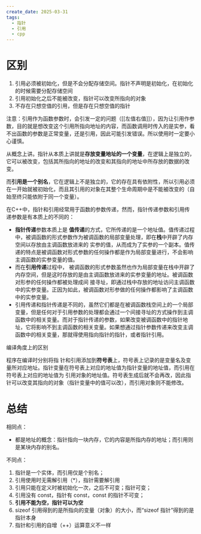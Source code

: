 ```yaml
---
create_date: 2025-03-31
tags:
  - 指针
  - 引用
  - cpp
---
```

# 区别

1. 引用必须被初始化，但是不会分配存储空间。指针不声明是初始化，在初始化的时候需要分配存储空间
2. 引用初始化之后不能被改变，指针可以改变所指向的对象
3. 不存在只想空值的引用，但是存在只想空值的指针

注意：引用作为函数参数时，会引发一定的问题（[[左值右值]]），因为让引用作参数，目的就是想改变这个引用所指向地址的内容，而函数调用时传入的是实参，看不出函数的参数是正常变量，还是引用，因此可能引发错误。所以使用时一定要小心谨慎。

从概念上讲。指针从本质上讲就是**存放变量地址的一个变量**，在逻辑上是独立的，它可以被改变，包括其所指向的地址的改变和其指向的地址中所存放的数据的改变。

而**引用是一个别名**，它在逻辑上不是独立的，它的存在具有依附性，所以引用必须在一开始就被初始化，而且其引用的对象在其整个生命周期中是不能被改变的（自始至终只能依附于同一个变量）。

在C++中，指针和引用经常用于函数的参数传递，然而，指针传递参数和引用传递参数是有本质上的不同的：
- **指针传递**参数本质上是 **值传递**的方式，它所传递的是一个地址值。值传递过程中，被调函数的形式参数作为被调函数的局部变量处理，即在**栈**中开辟了内存空间以存放由主调函数放进来的 实参的值，从而成为了实参的一个副本。值传递的特点是被调函数对形式参数的任何操作都是作为局部变量进行，不会影响主调函数的实参变量的值。
- 而在**引用传递**过程中， 被调函数的形式参数虽然也作为局部变量在栈中开辟了内存空间，但是这时存放的是由主调函数放进来的实参变量的地址。被调函数对形参的任何操作都被处理成间 接寻址，即通过栈中存放的地址访问主调函数中的实参变量。正因为如此，被调函数对形参做的任何操作都影响了主调函数中的实参变量。
- 引用传递和指针传递是不同的，虽然它们都是在被调函数栈空间上的一个局部变量，但是任何对于引用参数的处理都会通过一个间接寻址的方式操作到主调函数中的相关变量。而对于指针传递的参数，如果改变被调函数中的指针地址，它将影响不到主调函数的相关变量。如果想通过指针参数传递来改变主调函数中的相关变量，那就得使用指向指针的指针，或者指针引用。

编译角度上的区别

程序在编译时分别将指 针和引用添加到**符号表**上，符号表上记录的是变量名及变量所对应地址。指针变量在符号表上对应的地址值为指针变量的地址值，而引用在符号表上对应的地址值为 引用对象的地址值。符号表生成后就不会再改，因此指针可以改变其指向的对象（指针变量中的值可以改），而引用对象则不能修改。

# 总结

相同点：
- 都是地址的概念：指针指向一块内存，它的内容是所指内存的地址；而引用则是某块内存的别名。

不同点：
1. 指针是一个实体，而引用仅是个别名；
2. 引用使用时无需解引用（\*），指针需要解引用
3. 引用只能在定义时被初始化一次，之后不可变；指针可变；
4. 引用没有 const，指针有 const，const 的指针不可变；
5. **引用不能为空，指针可以为空**
6. sizeof 引用得到的是所指向的变量（对象）的大小，而“sizeof 指针”得到的是指针本身
7. 指针和引用的自增（++）运算意义不一样